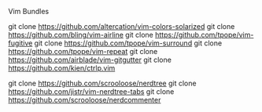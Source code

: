Vim Bundles

git clone https://github.com/altercation/vim-colors-solarized
git clone https://github.com/bling/vim-airline
git clone https://github.com/tpope/vim-fugitive
git clone https://github.com/tpope/vim-surround
git clone https://github.com/tpope/vim-repeat
git clone https://github.com/airblade/vim-gitgutter
git clone https://github.com/kien/ctrlp.vim

git clone https://github.com/scrooloose/nerdtree
git clone https://github.com/jistr/vim-nerdtree-tabs
git clone https://github.com/scrooloose/nerdcommenter
